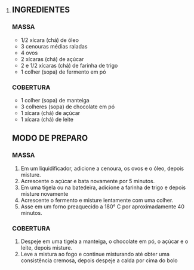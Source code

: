 1. ## INGREDIENTES

   

   ### **MASSA**

   - 1/2 xícara (chá) de óleo
   - 3 cenouras médias raladas
   - 4 ovos
   - 2 xícaras (chá) de açúcar
   - 2 e 1/2 xícaras (chá) de farinha de trigo
   - 1 colher (sopa) de fermento em pó

   ### **COBERTURA**

   - 1 colher (sopa) de manteiga
   - 3 colheres (sopa) de chocolate em pó
   - 1 xícara (chá) de açúcar
   - 1 xícara (chá) de leite

   ## MODO DE PREPARO

   

   ### **MASSA**

   1. Em um liquidificador, adicione a cenoura, os ovos e o óleo, depois misture.
   2. Acrescente o açúcar e bata novamente por 5 minutos.
   3. Em uma tigela ou na batedeira, adicione a farinha de trigo e depois misture novamente
   4. Acrescente o fermento e misture lentamente com uma colher.
   5. Asse em um forno preaquecido a 180° C por aproximadamente 40 minutos.

   ### **COBERTURA**

   1. Despeje em uma tigela a manteiga, o chocolate em pó, o açúcar e o leite, depois misture.
   2. Leve a mistura ao fogo e continue misturando até obter uma consistência cremosa, depois despeje a calda por cima do bolo